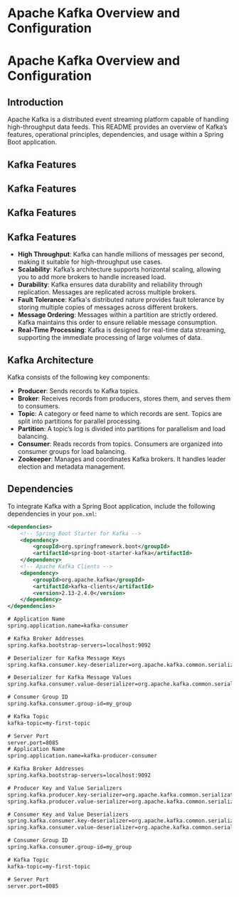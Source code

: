 # Apache Kafka Overview and Configuration
# Apache Kafka Overview and Configuration
## Introduction

Apache Kafka is a distributed event streaming platform capable of handling high-throughput data feeds. This README provides an overview of Kafka’s features, operational principles, dependencies, and usage within a Spring Boot application.

## Kafka Features

## Kafka Features
## Kafka Features
## Kafka Features
- **High Throughput**: Kafka can handle millions of messages per second, making it suitable for high-throughput use cases.
- **Scalability**: Kafka’s architecture supports horizontal scaling, allowing you to add more brokers to handle increased load.
- **Durability**: Kafka ensures data durability and reliability through replication. Messages are replicated across multiple brokers.
- **Fault Tolerance**: Kafka's distributed nature provides fault tolerance by storing multiple copies of messages across different brokers.
- **Message Ordering**: Messages within a partition are strictly ordered. Kafka maintains this order to ensure reliable message consumption.
- **Real-Time Processing**: Kafka is designed for real-time data streaming, supporting the immediate processing of large volumes of data.


## Kafka Architecture


Kafka consists of the following key components:


- **Producer**: Sends records to Kafka topics.
- **Broker**: Receives records from producers, stores them, and serves them to consumers.
- **Topic**: A category or feed name to which records are sent. Topics are split into partitions for parallel processing.
- **Partition**: A topic’s log is divided into partitions for parallelism and load balancing.
- **Consumer**: Reads records from topics. Consumers are organized into consumer groups for load balancing.
- **Zookeeper**: Manages and coordinates Kafka brokers. It handles leader election and metadata management.


## Dependencies

To integrate Kafka with a Spring Boot application, include the following dependencies in your `pom.xml`:

```xml
<dependencies>
    <!-- Spring Boot Starter for Kafka -->
    <dependency>
        <groupId>org.springframework.boot</groupId>
        <artifactId>spring-boot-starter-kafka</artifactId>
    </dependency>
    <!-- Apache Kafka Clients -->
    <dependency>
        <groupId>org.apache.kafka</groupId>
        <artifactId>kafka-clients</artifactId>
        <version>2.13-2.4.0</version>
    </dependency>
</dependencies>

# Application Name
spring.application.name=kafka-consumer

# Kafka Broker Addresses
spring.kafka.bootstrap-servers=localhost:9092

# Deserializer for Kafka Message Keys
spring.kafka.consumer.key-deserializer=org.apache.kafka.common.serialization.StringDeserializer

# Deserializer for Kafka Message Values
spring.kafka.consumer.value-deserializer=org.apache.kafka.common.serialization.StringDeserializer

# Consumer Group ID
spring.kafka.consumer.group-id=my_group

# Kafka Topic
kafka-topic=my-first-topic

# Server Port
server.port=8085
# Application Name
spring.application.name=kafka-producer-consumer

# Kafka Broker Addresses
spring.kafka.bootstrap-servers=localhost:9092

# Producer Key and Value Serializers
spring.kafka.producer.key-serializer=org.apache.kafka.common.serialization.StringSerializer
spring.kafka.producer.value-serializer=org.apache.kafka.common.serialization.StringSerializer

# Consumer Key and Value Deserializers
spring.kafka.consumer.key-deserializer=org.apache.kafka.common.serialization.StringDeserializer
spring.kafka.consumer.value-deserializer=org.apache.kafka.common.serialization.StringDeserializer

# Consumer Group ID
spring.kafka.consumer.group-id=my_group

# Kafka Topic
kafka-topic=my-first-topic

# Server Port
server.port=8085
